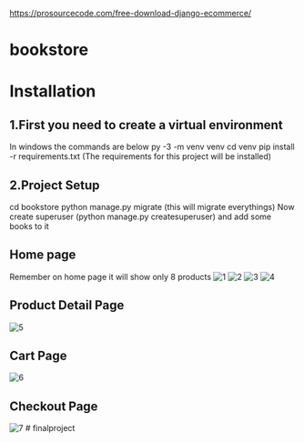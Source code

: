 https://prosourcecode.com/free-download-django-ecommerce/
# bookstore
# Installation

## 1.First you need to create a virtual environment 
In windows the commands are below
py -3 -m venv venv
cd venv
pip install -r requirements.txt  (The requirements for this project will be installed)

## 2.Project Setup 
cd bookstore 
python manage.py migrate (this will migrate everythings)
Now create superuser (python manage.py createsuperuser) and add some books to it

## Home page
Remember on home page it will show only 8 products 
![1](https://user-images.githubusercontent.com/35064996/83720866-c8547880-a5ee-11ea-8451-b0474968e564.png)
![2](https://user-images.githubusercontent.com/35064996/83720871-cab6d280-a5ee-11ea-853d-884d3a117de1.png)
![3](https://user-images.githubusercontent.com/35064996/83720873-cc809600-a5ee-11ea-8671-ead7aea80b87.png)
![4](https://user-images.githubusercontent.com/35064996/83720851-c25e9780-a5ee-11ea-81fe-747c193c7248.png)

## Product Detail Page
![5](https://user-images.githubusercontent.com/35064996/83720853-c4285b00-a5ee-11ea-9abc-ea730a60503b.png)

## Cart Page
![6](https://user-images.githubusercontent.com/35064996/83720861-c7234b80-a5ee-11ea-87f1-c846497c5c04.png)
## Checkout Page
![7](https://user-images.githubusercontent.com/35064996/83720863-c7bbe200-a5ee-11ea-96a9-f6dc34e5f65e.png)
#   f i n a l p r o j e c t  
 